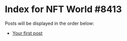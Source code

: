 # Index for NFT World #8413
Posts will be displayed in the order below:

- [Your first post](./001-first.md)

